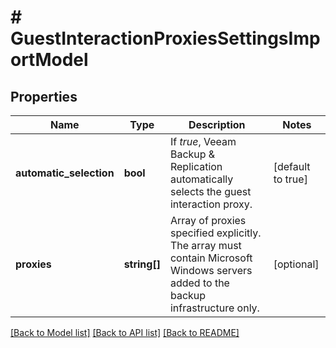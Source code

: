 # # GuestInteractionProxiesSettingsImportModel

## Properties

Name | Type | Description | Notes
------------ | ------------- | ------------- | -------------
**automatic_selection** | **bool** | If *true*, Veeam Backup &amp; Replication automatically selects the guest interaction proxy. | [default to true]
**proxies** | **string[]** | Array of proxies specified explicitly. The array must contain Microsoft Windows servers added to the backup infrastructure only. | [optional]

[[Back to Model list]](../../README.md#models) [[Back to API list]](../../README.md#endpoints) [[Back to README]](../../README.md)

